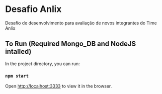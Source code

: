 # Desafio Anlix
Desafio de desenvolvimento para avaliação de novos integrantes do Time Anlix

## To Run (Required Mongo_DB and NodeJS intalled)

In the project directory, you can run:

### `npm start`

Open [http://localhost:3333](http://localhost:3333) to view it in the browser.